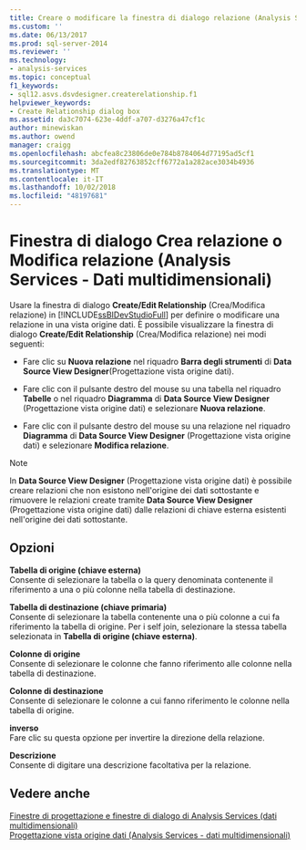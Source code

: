 ```yaml
---
title: Creare o modificare la finestra di dialogo relazione (Analysis Services - dati multidimensionali) | Microsoft Docs
ms.custom: ''
ms.date: 06/13/2017
ms.prod: sql-server-2014
ms.reviewer: ''
ms.technology:
- analysis-services
ms.topic: conceptual
f1_keywords:
- sql12.asvs.dsvdesigner.createrelationship.f1
helpviewer_keywords:
- Create Relationship dialog box
ms.assetid: da3c7074-623e-4ddf-a707-d3276a47cf1c
author: minewiskan
ms.author: owend
manager: craigg
ms.openlocfilehash: abcfea8c23806de0e784b8784064d77195ad5cf1
ms.sourcegitcommit: 3da2edf82763852cff6772a1a282ace3034b4936
ms.translationtype: MT
ms.contentlocale: it-IT
ms.lasthandoff: 10/02/2018
ms.locfileid: "48197681"
---
```

# <a name="create-or-edit-relationship-dialog-box-analysis-services---multidimensional-data"></a>Finestra di dialogo Crea relazione o Modifica relazione (Analysis Services - Dati multidimensionali)
  Usare la finestra di dialogo **Create/Edit Relationship** (Crea/Modifica relazione) in [!INCLUDE[ssBIDevStudioFull](../includes/ssbidevstudiofull-md.md)] per definire o modificare una relazione in una vista origine dati. È possibile visualizzare la finestra di dialogo **Create/Edit Relationship** (Crea/Modifica relazione) nei modi seguenti:  
  
-   Fare clic su **Nuova relazione** nel riquadro **Barra degli strumenti** di **Data Source View Designer**(Progettazione vista origine dati).  
  
-   Fare clic con il pulsante destro del mouse su una tabella nel riquadro **Tabelle** o nel riquadro **Diagramma** di **Data Source View Designer** (Progettazione vista origine dati) e selezionare **Nuova relazione**.  
  
-   Fare clic con il pulsante destro del mouse su una relazione nel riquadro **Diagramma** di **Data Source View Designer** (Progettazione vista origine dati) e selezionare **Modifica relazione**.  
  
> [!NOTE]  
>  In **Data Source View Designer** (Progettazione vista origine dati) è possibile creare relazioni che non esistono nell'origine dei dati sottostante e rimuovere le relazioni create tramite **Data Source View Designer** (Progettazione vista origine dati) dalle relazioni di chiave esterna esistenti nell'origine dei dati sottostante.  
  
## <a name="options"></a>Opzioni  
 **Tabella di origine (chiave esterna)**  
 Consente di selezionare la tabella o la query denominata contenente il riferimento a una o più colonne nella tabella di destinazione.  
  
 **Tabella di destinazione (chiave primaria)**  
 Consente di selezionare la tabella contenente una o più colonne a cui fa riferimento la tabella di origine. Per i self join, selezionare la stessa tabella selezionata in **Tabella di origine (chiave esterna)**.  
  
 **Colonne di origine**  
 Consente di selezionare le colonne che fanno riferimento alle colonne nella tabella di destinazione.  
  
 **Colonne di destinazione**  
 Consente di selezionare le colonne a cui fanno riferimento le colonne nella tabella di origine.  
  
 **inverso**  
 Fare clic su questa opzione per invertire la direzione della relazione.  
  
 **Descrizione**  
 Consente di digitare una descrizione facoltativa per la relazione.  
  
## <a name="see-also"></a>Vedere anche  
 [Finestre di progettazione e finestre di dialogo di Analysis Services &#40;dati multidimensionali&#41;](analysis-services-designers-and-dialog-boxes-multidimensional-data.md)   
 [Progettazione vista origine dati &#40;Analysis Services - dati multidimensionali&#41;](data-source-view-designer-analysis-services-multidimensional-data.md)  
  
  
